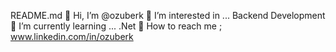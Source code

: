 README.md
 👋 Hi, I’m @ozuberk
 👋 I’m interested in ... Backend Development
 👋 I’m currently learning ... .Net
 👋 How to reach me ; www.linkedin.com/in/ozuberk
